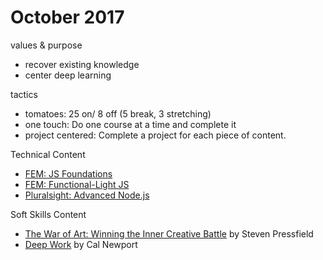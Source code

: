 # October 2017

values & purpose
- recover existing knowledge
- center deep learning

tactics
- tomatoes: 25 on/ 8 off (5 break, 3 stretching)
- one touch: Do one course at a time and complete it
- project centered: Complete a project for each piece of content.

Technical Content
- [FEM: JS Foundations](https://frontendmasters.com/courses/javascript-foundations/)
- [FEM: Functional-Light JS](https://frontendmasters.com/courses/functional-javascript-v2/)
- [Pluralsight: Advanced Node.js](https://app.pluralsight.com/library/courses/nodejs-advanced/table-of-contents)

Soft Skills Content
- [The War of Art: Winning the Inner Creative Battle](https://www.amazon.com/War-Art-Winning-Creative-Battle/dp/1501260626) by Steven Pressfield
- [Deep Work](https://www.amazon.com/Deep-Work-Focused-Success-Distracted/dp/B0189PVAWY/ref=sr_1_1) by Cal Newport
